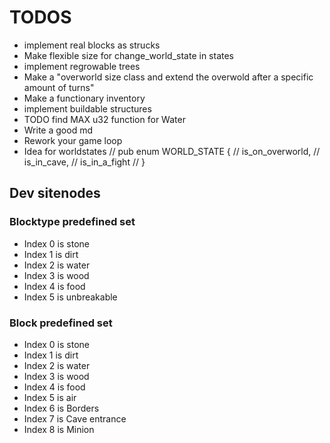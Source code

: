 # TODOS
- implement real blocks as strucks
- Make flexible size for change_world_state in states
- implement regrowable trees
- Make a "overworld size class and extend the overwold after a specific amount of turns"
- Make a functionary inventory
- implement buildable structures
- TODO find MAX u32 function for Water
- Write a good md
- Rework your game loop
- Idea for worldstates
// pub enum WORLD_STATE {
//   is_on_overworld,
//   is_in_cave,
//   is_in_a_fight
// }

## Dev sitenodes

### Blocktype predefined set
- Index 0 is stone
- Index 1 is dirt
- Index 2 is water
- Index 3 is wood
- Index 4 is food
- Index 5 is unbreakable
### Block predefined set
- Index 0 is stone
- Index 1 is dirt
- Index 2 is water
- Index 3 is wood
- Index 4 is food
- Index 5 is air
- Index 6 is Borders
- Index 7 is Cave entrance
- Index 8 is Minion